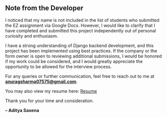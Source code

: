 ## Note from the Developer

I noticed that my name is not included in the list of students who submitted the EZ assignment via Google Docs. However, I would like to clarify that I have completed and submitted this project independently out of personal curiosity and enthusiasm.

I have a strong understanding of Django backend development, and this project has been implemented using best practices. If the company or the form owner is open to reviewing additional submissions, I would be honored if my work could be considered, and I would greatly appreciate the opportunity to be allowed for the interview process.

For any queries or further communication, feel free to reach out to me at **anuragsharma07575@gmail.com**.

You may also view my resume here: [Resume](https://github.com/user-attachments/files/21036936/Anurag_resume_ez.pdf)



Thank you for your time and consideration.

**– Aditya Saxena**
